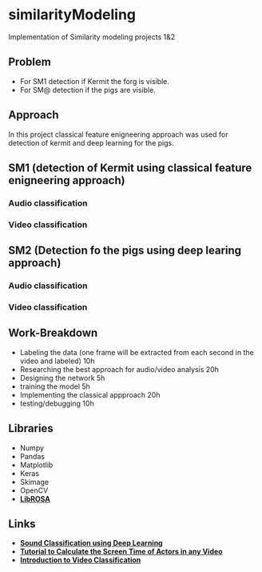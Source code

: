 # similarityModeling
Implementation of Similarity modeling projects 1&amp;2
## Problem
- For SM1 detection if Kermit the forg is visible.
- For SM@ detection if the pigs are visible.

## Approach
In this project classical feature enigneering approach was used for detection of kermit and deep learning for the pigs.

## SM1 (detection of Kermit using classical feature enigneering approach)
### Audio classification
### Video classification

## SM2 (Detection fo the pigs using deep learing approach)
### Audio classification
### Video classification

## Work-Breakdown
- Labeling the data (one frame will be extracted from each second in the video and labeled) 10h
- Researching the best approach for audio/video analysis 20h
- Designing the network 5h
- training the model 5h
- Implementing the classical appproach 20h
- testing/debugging 10h

## Libraries
- Numpy
- Pandas
- Matplotlib
- Keras
- Skimage
- OpenCV
- [**LibROSA**](https://librosa.github.io/librosa/)

## Links
- [**Sound Classification using Deep Learning**](https://medium.com/@mikesmales/sound-classification-using-deep-learning-8bc2aa1990b7)
- [**Tutorial to Calculate the Screen Time of Actors in any Video**](https://www.analyticsvidhya.com/blog/2018/09/deep-learning-video-classification-python/?utm_campaign=News&utm_medium=Community&utm_source=DataCamp.com)
- [**Introduction to Video Classification**](https://towardsdatascience.com/introduction-to-video-classification-6c6acbc57356)
